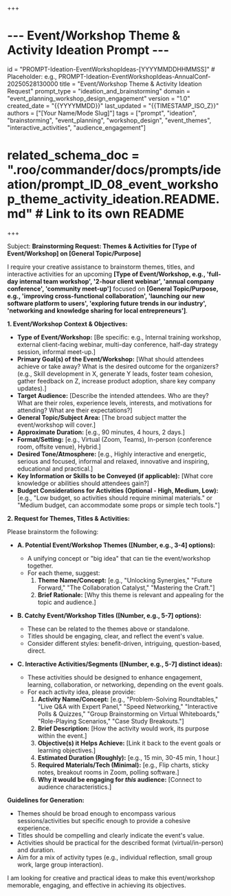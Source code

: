 +++
# --- Event/Workshop Theme & Activity Ideation Prompt ---
id = "PROMPT-Ideation-EventWorkshopIdeas-[YYYYMMDDHHMMSS]" # Placeholder: e.g., PROMPT-Ideation-EventWorkshopIdeas-AnnualConf-20250528130000
title = "Event/Workshop Theme & Activity Ideation Request"
prompt_type = "ideation_and_brainstorming"
domain = "event_planning_workshop_design_engagement"
version = "1.0"
created_date = "{{YYYYMMDD}}"
last_updated = "{{TIMESTAMP_ISO_Z}}"
authors = ["[Your Name/Mode Slug]"]
tags = ["prompt", "ideation", "brainstorming", "event_planning", "workshop_design", "event_themes", "interactive_activities", "audience_engagement"]
# related_schema_doc = ".roo/commander/docs/prompts/ideation/prompt_ID_08_event_workshop_theme_activity_ideation.README.md" # Link to its own README
+++

Subject: **Brainstorming Request: Themes & Activities for [Type of Event/Workshop] on [General Topic/Purpose]**

I require your creative assistance to brainstorm themes, titles, and interactive activities for an upcoming **[Type of Event/Workshop, e.g., 'full-day internal team workshop', '2-hour client webinar', 'annual company conference', 'community meet-up']** focused on **[General Topic/Purpose, e.g., 'improving cross-functional collaboration', 'launching our new software platform to users', 'exploring future trends in our industry', 'networking and knowledge sharing for local entrepreneurs']**.

**1. Event/Workshop Context & Objectives:**
   *   **Type of Event/Workshop:** [Be specific: e.g., Internal training workshop, external client-facing webinar, multi-day conference, half-day strategy session, informal meet-up.]
   *   **Primary Goal(s) of the Event/Workshop:** [What should attendees achieve or take away? What is the desired outcome for the organizers? (e.g., Skill development in X, generate Y leads, foster team cohesion, gather feedback on Z, increase product adoption, share key company updates).]
   *   **Target Audience:** [Describe the intended attendees. Who are they? What are their roles, experience levels, interests, and motivations for attending? What are their expectations?]
   *   **General Topic/Subject Area:** [The broad subject matter the event/workshop will cover.]
   *   **Approximate Duration:** [e.g., 90 minutes, 4 hours, 2 days.]
   *   **Format/Setting:** [e.g., Virtual (Zoom, Teams), In-person (conference room, offsite venue), Hybrid.]
   *   **Desired Tone/Atmosphere:** [e.g., Highly interactive and energetic, serious and focused, informal and relaxed, innovative and inspiring, educational and practical.]
   *   **Key Information or Skills to be Conveyed (if applicable):** [What core knowledge or abilities should attendees gain?]
   *   **Budget Considerations for Activities (Optional - High, Medium, Low):** [e.g., "Low budget, so activities should require minimal materials." or "Medium budget, can accommodate some props or simple tech tools."]

**2. Request for Themes, Titles & Activities:**

Please brainstorm the following:

*   **A. Potential Event/Workshop Themes ([Number, e.g., 3-4] options):**
    *   A unifying concept or "big idea" that can tie the event/workshop together.
    *   For each theme, suggest:
        1.  **Theme Name/Concept:** [e.g., "Unlocking Synergies," "Future Forward," "The Collaboration Catalyst," "Mastering the Craft."]
        2.  **Brief Rationale:** [Why this theme is relevant and appealing for the topic and audience.]

*   **B. Catchy Event/Workshop Titles ([Number, e.g., 5-7] options):**
    *   These can be related to the themes above or standalone.
    *   Titles should be engaging, clear, and reflect the event's value.
    *   Consider different styles: benefit-driven, intriguing, question-based, direct.

*   **C. Interactive Activities/Segments ([Number, e.g., 5-7] distinct ideas):**
    *   These activities should be designed to enhance engagement, learning, collaboration, or networking, depending on the event goals.
    *   For each activity idea, please provide:
        1.  **Activity Name/Concept:** [e.g., "Problem-Solving Roundtables," "Live Q&A with Expert Panel," "Speed Networking," "Interactive Polls & Quizzes," "Group Brainstorming on Virtual Whiteboards," "Role-Playing Scenarios," "Case Study Breakouts."]
        2.  **Brief Description:** [How the activity would work, its purpose within the event.]
        3.  **Objective(s) it Helps Achieve:** [Link it back to the event goals or learning objectives.]
        4.  **Estimated Duration (Roughly):** [e.g., 15 min, 30-45 min, 1 hour.]
        5.  **Required Materials/Tech (Minimal):** [e.g., Flip charts, sticky notes, breakout rooms in Zoom, polling software.]
        6.  **Why it would be engaging for *this* audience:** [Connect to audience characteristics.]

**Guidelines for Generation:**
*   Themes should be broad enough to encompass various sessions/activities but specific enough to provide a cohesive experience.
*   Titles should be compelling and clearly indicate the event's value.
*   Activities should be practical for the described format (virtual/in-person) and duration.
*   Aim for a mix of activity types (e.g., individual reflection, small group work, large group interaction).

I am looking for creative and practical ideas to make this event/workshop memorable, engaging, and effective in achieving its objectives.